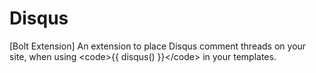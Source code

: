 Disqus
======

[Bolt Extension] An extension to place Disqus comment threads on your site, when using &lt;code>{{ disqus() }}&lt;/code> in your templates.
